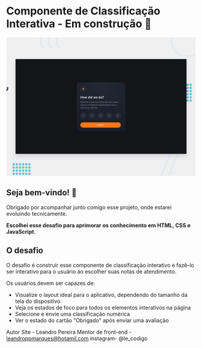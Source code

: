 # Componente de Classificação Interativa - Em construção 🚧

![Design preview for the Interactive rating component coding challenge](./design/desktop-preview.jpg)

## Seja bem-vindo! 👋

Obrigado por acompanhar junto comigo esse projeto, onde estarei evoluindo tecnicamente.


**Escolhei esse desafio para aprimorar os conhecimento em HTML, CSS e JavaScript.**

## O desafio


O desafio é construir esse componente de classificação interativo e fazê-lo ser interativo para o usuário ao escolher suas notas de atendimento.


Os usuários devem ser capazes de:

- Visualize o layout ideal para o aplicativo, dependendo do tamanho da tela do dispositivo
- Veja os estados de foco para todos os elementos interativos na página
- Selecione e envie uma classificação numérica
- Ver o estado do cartão "Obrigado" após enviar uma avaliação


Autor
Site - Leandro Pereira
Mentor de front-end - leandroppmarques@hotamil.com
instagram- @le_codigo